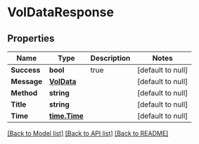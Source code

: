 # VolDataResponse

## Properties
Name | Type | Description | Notes
------------ | ------------- | ------------- | -------------
**Success** | **bool** | true | [default to null]
**Message** | [**VolData**](VolData.md) |  | [default to null]
**Method** | **string** |  | [default to null]
**Title** | **string** |  | [default to null]
**Time** | [**time.Time**](time.Time.md) |  | [default to null]

[[Back to Model list]](../README.md#documentation-for-models) [[Back to API list]](../README.md#documentation-for-api-endpoints) [[Back to README]](../README.md)


